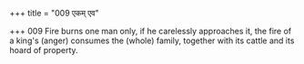 +++
title = "009 एकम् एव"

+++
009	Fire burns one man only, if he carelessly approaches it, the fire of a king's (anger) consumes the (whole) family, together with its cattle and its hoard of property.